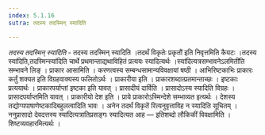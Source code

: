 ```yaml
---
index: 5.1.16
sutra: तदस्य तदस्मिन् स्यादिति

---
```

_तदस्य तदस्मिन् स्यादिति_ - तदस्य तदस्मिन् स्यादिति ।तदर्थं विकृतेः प्रकृतौ॑ इति निवृत्तमिति कैयटः ।तदस्य स्या॑दिति,तदस्मिन्स्या॑दिति चार्थे प्रथमान्ताद्यथाविहितं प्रत्ययः स्यादित्यर्थः ।स्या॑दित्यत्रसम्भावनेऽलमिती॑ति सम्भावने लिङ् । प्राकार आसामिति । करणत्वस्य सम्बन्धसामान्यविवक्षायां षष्ठी । आभिरिष्टकाभिः प्राकारः कर्तुं शक्यत इति विग्रहवाक्यस्य फलितोऽर्थः । प्राकारीया इति । प्राकारशब्दात्प्रतमान्ताच्छः । इष्टकाः प्रत्ययार्थः । प्राकारपर्याप्तां इष्टका इति यावत् । प्रासादीयं दार्विति । प्रासादोऽस्य स्यादिति विग्रहः । प्रासादपर्याप्तमिति यावत् । प्राकारीयो देश इति । प्राये प्राकारोऽस्मिन्देशे सम्भाव्यत इत्यर्थः । देशस्य तद्योग्यपाषाणेष्टकादिबहुलत्वादिति भावः । अनेन तदर्थं विकृते॑ रित्यनुवृत्ताविह न स्यादिति सूचितम् । ननुप्रासादो देवदत्तस्य स्या॑दित्यत्रातिप्रसङ्गः स्यादित्यत आह — इतिशब्दो लौकिकीं विवक्षामिति । शिष्टव्यवहारमित्यर्थः ।